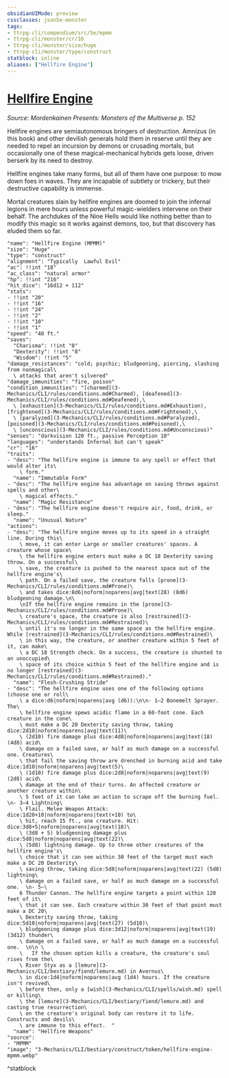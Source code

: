 ```yaml
---
obsidianUIMode: preview
cssclasses: json5e-monster
tags:
- ttrpg-cli/compendium/src/5e/mpmm
- ttrpg-cli/monster/cr/16
- ttrpg-cli/monster/size/huge
- ttrpg-cli/monster/type/construct
statblock: inline
aliases: ["Hellfire Engine"]
---
```

# [Hellfire Engine](3-Mechanics\CLI\bestiary\construct/hellfire-engine-mpmm.md)
*Source: Mordenkainen Presents: Monsters of the Multiverse p. 152*  

Hellfire engines are semiautonomous bringers of destruction. Amnizus (in this book) and other devilish generals hold them in reserve until they are needed to repel an incursion by demons or crusading mortals, but occasionally one of these magical-mechanical hybrids gets loose, driven berserk by its need to destroy.

Hellfire engines take many forms, but all of them have one purpose: to mow down foes in waves. They are incapable of subtlety or trickery, but their destructive capability is immense.

Mortal creatures slain by hellfire engines are doomed to join the infernal legions in mere hours unless powerful magic-wielders intervene on their behalf. The archdukes of the Nine Hells would like nothing better than to modify this magic so it works against demons, too, but that discovery has eluded them so far.

```statblock
"name": "Hellfire Engine (MPMM)"
"size": "Huge"
"type": "construct"
"alignment": "Typically  Lawful Evil"
"ac": !!int "18"
"ac_class": "natural armor"
"hp": !!int "216"
"hit_dice": "16d12 + 112"
"stats":
- !!int "20"
- !!int "16"
- !!int "24"
- !!int "2"
- !!int "10"
- !!int "1"
"speed": "40 ft."
"saves":
  "Charisma": !!int "0"
  "Dexterity": !!int "8"
  "Wisdom": !!int "5"
"damage_resistances": "cold; psychic; bludgeoning, piercing, slashing from nonmagical\
  \ attacks that aren't silvered"
"damage_immunities": "fire, poison"
"condition_immunities": "[charmed](3-Mechanics/CLI/rules/conditions.md#Charmed), [deafened](3-Mechanics/CLI/rules/conditions.md#Deafened),\
  \ [exhaustion](3-Mechanics/CLI/rules/conditions.md#Exhaustion), [frightened](3-Mechanics/CLI/rules/conditions.md#Frightened),\
  \ [paralyzed](3-Mechanics/CLI/rules/conditions.md#Paralyzed), [poisoned](3-Mechanics/CLI/rules/conditions.md#Poisoned),\
  \ [unconscious](3-Mechanics/CLI/rules/conditions.md#Unconscious)"
"senses": "darkvision 120 ft., passive Perception 10"
"languages": "understands Infernal but can't speak"
"cr": "16"
"traits":
- "desc": "The hellfire engine is immune to any spell or effect that would alter its\
    \ form."
  "name": "Immutable Form"
- "desc": "The hellfire engine has advantage on saving throws against spells and other\
    \ magical effects."
  "name": "Magic Resistance"
- "desc": "The hellfire engine doesn't require air, food, drink, or sleep."
  "name": "Unusual Nature"
"actions":
- "desc": "The hellfire engine moves up to its speed in a straight line. During this\
    \ move, it can enter Large or smaller creatures' spaces. A creature whose space\
    \ the hellfire engine enters must make a DC 18 Dexterity saving throw. On a successful\
    \ save, the creature is pushed to the nearest space out of the hellfire engine's\
    \ path. On a failed save, the creature falls [prone](3-Mechanics/CLI/rules/conditions.md#Prone)\
    \ and takes dice:8d6|noform|noparens|avg|text(28) (8d6) bludgeoning damage.\n\
    \nIf the hellfire engine remains in the [prone](3-Mechanics/CLI/rules/conditions.md#Prone)\
    \ creature's space, the creature is also [restrained](3-Mechanics/CLI/rules/conditions.md#Restrained)\
    \ until it's no longer in the same space as the hellfire engine. While [restrained](3-Mechanics/CLI/rules/conditions.md#Restrained)\
    \ in this way, the creature, or another creature within 5 feet of it, can make\
    \ a DC 18 Strength check. On a success, the creature is shunted to an unoccupied\
    \ space of its choice within 5 feet of the hellfire engine and is no longer [restrained](3-Mechanics/CLI/rules/conditions.md#Restrained)."
  "name": "Flesh-Crushing Stride"
- "desc": "The hellfire engine uses one of the following options (choose one or roll\
    \ a dice:d6|noform|noparens|avg (d6)):\n\n- 1–2 Bonemelt Sprayer. The\
    \ hellfire engine spews acidic flame in a 60-foot cone. Each creature in the cone\
    \ must make a DC 20 Dexterity saving throw, taking dice:2d10|noform|noparens|avg|text(11)\
    \ (2d10) fire damage plus dice:4d8|noform|noparens|avg|text(18) (4d8) acid\
    \ damage on a failed save, or half as much damage on a successful one. Creatures\
    \ that fail the saving throw are drenched in burning acid and take dice:1d10|noform|noparens|avg|text(5)\
    \ (1d10) fire damage plus dice:2d8|noform|noparens|avg|text(9) (2d8) acid\
    \ damage at the end of their turns. An affected creature or another creature within\
    \ 5 feet of it can take an action to scrape off the burning fuel.  \n- 3–4 Lightning\
    \ Flail. Melee Weapon Attack: dice:1d20+10|noform|noparens|text(+10) to\
    \ hit, reach 15 ft., one creature. Hit: dice:3d8+5|noform|noparens|avg|text(18)\
    \ (3d8 + 5) bludgeoning damage plus dice:5d8|noform|noparens|avg|text(22)\
    \ (5d8) lightning damage. Up to three other creatures of the hellfire engine's\
    \ choice that it can see within 30 feet of the target must each make a DC 20 Dexterity\
    \ saving throw, taking dice:5d8|noform|noparens|avg|text(22) (5d8) lightning\
    \ damage on a failed save, or half as much damage on a successful one.  \n- 5–\
    6 Thunder Cannon. The hellfire engine targets a point within 120 feet of it\
    \ that it can see. Each creature within 30 feet of that point must make a DC 20\
    \ Dexterity saving throw, taking dice:5d10|noform|noparens|avg|text(27) (5d10)\
    \ bludgeoning damage plus dice:3d12|noform|noparens|avg|text(19) (3d12) thunder\
    \ damage on a failed save, or half as much damage on a successful one.  \n\n \
    \   If the chosen option kills a creature, the creature's soul rises from the\
    \ River Styx as a [lemure](3-Mechanics/CLI/bestiary/fiend/lemure.md) in Avernus\
    \ in dice:1d4|noform|noparens|avg (1d4) hours. If the creature isn't revived\
    \ before then, only a [wish](3-Mechanics/CLI/spells/wish.md) spell or killing\
    \ the [lemure](3-Mechanics/CLI/bestiary/fiend/lemure.md) and casting true resurrection\
    \ on the creature's original body can restore it to life. Constructs and devils\
    \ are immune to this effect.  "
  "name": "Hellfire Weapons"
"source":
- "MPMM"
"image": "3-Mechanics/CLI/bestiary/construct/token/hellfire-engine-mpmm.webp"
```
^statblock